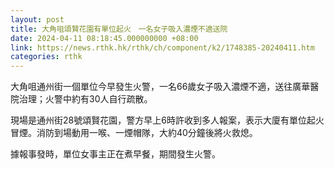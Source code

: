 ```yaml
---
layout: post
title: 大角咀頌賢花園有單位起火　一名女子吸入濃煙不適送院
date: 2024-04-11 08:18:45.000000000 +08:00
link: https://news.rthk.hk/rthk/ch/component/k2/1748385-20240411.htm
categories: rthk
---
```


大角咀通州街一個單位今早發生火警，一名66歲女子吸入濃煙不適，送往廣華醫院治理；火警中約有30人自行疏散。

現場是通州街28號頌賢花園，警方早上6時許收到多人報案，表示大廈有單位起火冒煙。消防到場動用一喉、一煙帽隊，大約40分鐘後將火救熄。

據報事發時，單位女事主正在煮早餐，期間發生火警。
